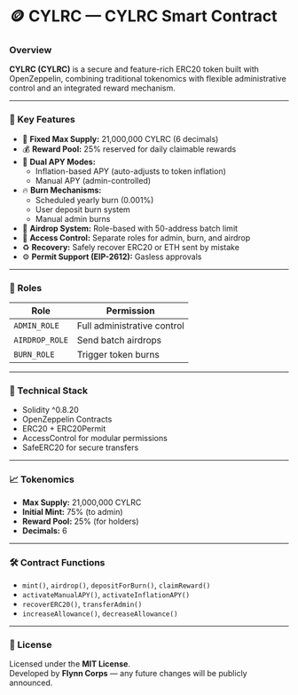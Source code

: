 # 🪙 CYLRC — CYLRC Smart Contract

### Overview
**CYLRC (CYLRC)** is a secure and feature-rich ERC20 token built with OpenZeppelin, combining traditional tokenomics with flexible administrative control and an integrated reward mechanism.

---

### 🚀 Key Features
- 🏦 **Fixed Max Supply:** 21,000,000 CYLRC (6 decimals)
- 💰 **Reward Pool:** 25% reserved for daily claimable rewards
- 🔁 **Dual APY Modes:**
  - Inflation-based APY (auto-adjusts to token inflation)
  - Manual APY (admin-controlled)
- 🔥 **Burn Mechanisms:**
  - Scheduled yearly burn (0.001%)
  - User deposit burn system
  - Manual admin burns
- 🎁 **Airdrop System:** Role-based with 50-address batch limit
- 🔐 **Access Control:** Separate roles for admin, burn, and airdrop
- ♻️ **Recovery:** Safely recover ERC20 or ETH sent by mistake
- ⚙️ **Permit Support (EIP-2612):** Gasless approvals

---

### 🧩 Roles
| Role | Permission |
|------|-------------|
| `ADMIN_ROLE` | Full administrative control |
| `AIRDROP_ROLE` | Send batch airdrops |
| `BURN_ROLE` | Trigger token burns |

---

### 🧱 Technical Stack
- Solidity ^0.8.20  
- OpenZeppelin Contracts  
- ERC20 + ERC20Permit  
- AccessControl for modular permissions  
- SafeERC20 for secure transfers  

---

### 📈 Tokenomics
- **Max Supply:** 21,000,000 CYLRC  
- **Initial Mint:** 75% (to admin)  
- **Reward Pool:** 25% (for holders)  
- **Decimals:** 6  

---

### 🛠️ Contract Functions
- `mint()`, `airdrop()`, `depositForBurn()`, `claimReward()`
- `activateManualAPY()`, `activateInflationAPY()`
- `recoverERC20()`, `transferAdmin()`
- `increaseAllowance()`, `decreaseAllowance()`

---

### 🧾 License
Licensed under the **MIT License**.  
Developed by **Flynn Corps** — any future changes will be publicly announced.
